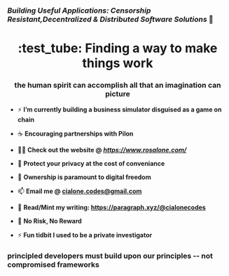 ### *Building Useful Applications: Censorship Resistant,Decentralized & Distributed Software Solutions*  :rocket: 


<h1 align="center"> :test_tube:  Finding a way to make things work</h1>
<h3 align="center">the human spirit can accomplish all that an imagination can picture</h3>

- ⚡ **I’m currently building a business simulator disguised as a game on chain** 

- :coffee:   **Encouraging partnerships with Pilon**

- 👨‍💻 **Check out the website @ *https://www.rosalone.com/***

- :ninja: **Protect your privacy at the cost of conveniance**

- 💬 **Ownership is paramount to digital freedom**

- 📫 **Email me @ cialone.codes@gmail.com**

- 📄 **Read/Mint my writing: https://paragraph.xyz/@cialonecodes**
  
- :game_die: **No Risk, No Reward**

- ⚡ **Fun tidbit I used to be a private investigator**

<h3 align="left">principled developers must build upon our principles -- not compromised frameworks</h3>


